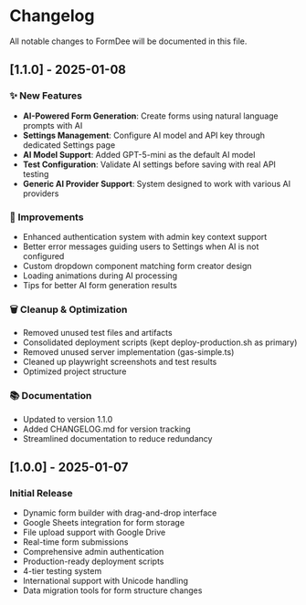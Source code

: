 # Changelog

All notable changes to FormDee will be documented in this file.

## [1.1.0] - 2025-01-08

### ✨ New Features
- **AI-Powered Form Generation**: Create forms using natural language prompts with AI
- **Settings Management**: Configure AI model and API key through dedicated Settings page
- **AI Model Support**: Added GPT-5-mini as the default AI model
- **Test Configuration**: Validate AI settings before saving with real API testing
- **Generic AI Provider Support**: System designed to work with various AI providers

### 🔧 Improvements
- Enhanced authentication system with admin key context support
- Better error messages guiding users to Settings when AI is not configured
- Custom dropdown component matching form creator design
- Loading animations during AI processing
- Tips for better AI form generation results

### 🗑️ Cleanup & Optimization
- Removed unused test files and artifacts
- Consolidated deployment scripts (kept deploy-production.sh as primary)
- Removed unused server implementation (gas-simple.ts)
- Cleaned up playwright screenshots and test results
- Optimized project structure

### 📚 Documentation
- Updated to version 1.1.0
- Added CHANGELOG.md for version tracking
- Streamlined documentation to reduce redundancy

## [1.0.0] - 2025-01-07

### Initial Release
- Dynamic form builder with drag-and-drop interface
- Google Sheets integration for form storage
- File upload support with Google Drive
- Real-time form submissions
- Comprehensive admin authentication
- Production-ready deployment scripts
- 4-tier testing system
- International support with Unicode handling
- Data migration tools for form structure changes